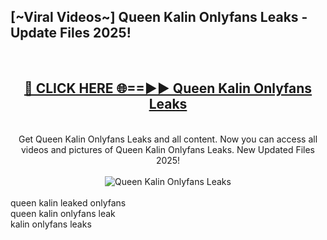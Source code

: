 <h2>[~Viral Videos~] Queen Kalin Onlyfans Leaks - Update Files 2025!</h2>
<br>
<div align="center">
<h2><a href="https://betterlinks.top/A2PfLJ" rel="nofollow">🔴 CLICK HERE 🌐==►► Queen Kalin Onlyfans Leaks</a></h2>
<br>
Get Queen Kalin Onlyfans Leaks and all content. Now you can access all videos and pictures of Queen Kalin Onlyfans Leaks. New Updated Files 2025!
<br>
<br>
<a href="https://betterlinks.top/A2PfLJ" rel="nofollow" data-target="animated-image.originalLink"><img src="https://i.ibb.co.com/WyWwxjT/player-gif2.gif" alt="Queen Kalin Onlyfans Leaks" style="max-width: 100%; display: inline-block;" data-target="animated-image.originalImage"></a>
</div>
<br>
queen kalin leaked onlyfans<br>
queen kalin onlyfans leak<br>
kalin onlyfans leaks